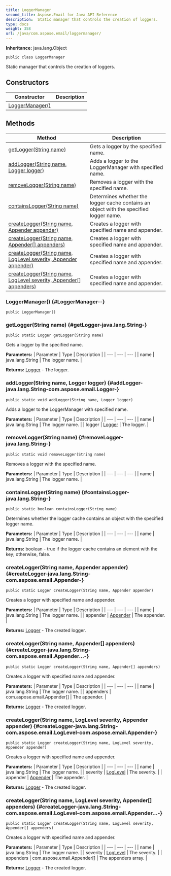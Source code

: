 ```yaml
---
title: LoggerManager
second_title: Aspose.Email for Java API Reference
description:  Static manager that controls the creation of loggers.
type: docs
weight: 358
url: /java/com.aspose.email/loggermanager/
---
```

**Inheritance:**
java.lang.Object
```
public class LoggerManager
```

Static manager that controls the creation of loggers.
## Constructors

| Constructor | Description |
| --- | --- |
| [LoggerManager()](#LoggerManager--) |  |
## Methods

| Method | Description |
| --- | --- |
| [getLogger(String name)](#getLogger-java.lang.String-) | Gets a logger by the specified name. |
| [addLogger(String name, Logger logger)](#addLogger-java.lang.String-com.aspose.email.Logger-) | Adds a logger to the LoggerManager with specified name. |
| [removeLogger(String name)](#removeLogger-java.lang.String-) | Removes a logger with the specified name. |
| [containsLogger(String name)](#containsLogger-java.lang.String-) | Determines whether the logger cache contains an object with the specified logger name. |
| [createLogger(String name, Appender appender)](#createLogger-java.lang.String-com.aspose.email.Appender-) | Creates a logger with specified name and appender. |
| [createLogger(String name, Appender[] appenders)](#createLogger-java.lang.String-com.aspose.email.Appender...-) | Creates a logger with specified name and appender. |
| [createLogger(String name, LogLevel severity, Appender appender)](#createLogger-java.lang.String-com.aspose.email.LogLevel-com.aspose.email.Appender-) | Creates a logger with specified name and appender. |
| [createLogger(String name, LogLevel severity, Appender[] appenders)](#createLogger-java.lang.String-com.aspose.email.LogLevel-com.aspose.email.Appender...-) | Creates a logger with specified name and appender. |
### LoggerManager() {#LoggerManager--}
```
public LoggerManager()
```


### getLogger(String name) {#getLogger-java.lang.String-}
```
public static Logger getLogger(String name)
```


Gets a logger by the specified name.

**Parameters:**
| Parameter | Type | Description |
| --- | --- | --- |
| name | java.lang.String | The logger name. |

**Returns:**
[Logger](../../com.aspose.email/logger) - The logger.
### addLogger(String name, Logger logger) {#addLogger-java.lang.String-com.aspose.email.Logger-}
```
public static void addLogger(String name, Logger logger)
```


Adds a logger to the LoggerManager with specified name.

**Parameters:**
| Parameter | Type | Description |
| --- | --- | --- |
| name | java.lang.String | The logger name. |
| logger | [Logger](../../com.aspose.email/logger) | The logger. |

### removeLogger(String name) {#removeLogger-java.lang.String-}
```
public static void removeLogger(String name)
```


Removes a logger with the specified name.

**Parameters:**
| Parameter | Type | Description |
| --- | --- | --- |
| name | java.lang.String | The logger name. |

### containsLogger(String name) {#containsLogger-java.lang.String-}
```
public static boolean containsLogger(String name)
```


Determines whether the logger cache contains an object with the specified logger name.

**Parameters:**
| Parameter | Type | Description |
| --- | --- | --- |
| name | java.lang.String | The logger name. |

**Returns:**
boolean - true if the logger cache contains an element with the key; otherwise, false.
### createLogger(String name, Appender appender) {#createLogger-java.lang.String-com.aspose.email.Appender-}
```
public static Logger createLogger(String name, Appender appender)
```


Creates a logger with specified name and appender.

**Parameters:**
| Parameter | Type | Description |
| --- | --- | --- |
| name | java.lang.String | The logger name. |
| appender | [Appender](../../com.aspose.email/appender) | The appender. |

**Returns:**
[Logger](../../com.aspose.email/logger) - The created logger.
### createLogger(String name, Appender[] appenders) {#createLogger-java.lang.String-com.aspose.email.Appender...-}
```
public static Logger createLogger(String name, Appender[] appenders)
```


Creates a logger with specified name and appender.

**Parameters:**
| Parameter | Type | Description |
| --- | --- | --- |
| name | java.lang.String | The logger name. |
| appenders | com.aspose.email.Appender[] | The appender. |

**Returns:**
[Logger](../../com.aspose.email/logger) - The created logger.
### createLogger(String name, LogLevel severity, Appender appender) {#createLogger-java.lang.String-com.aspose.email.LogLevel-com.aspose.email.Appender-}
```
public static Logger createLogger(String name, LogLevel severity, Appender appender)
```


Creates a logger with specified name and appender.

**Parameters:**
| Parameter | Type | Description |
| --- | --- | --- |
| name | java.lang.String | The logger name. |
| severity | [LogLevel](../../com.aspose.email/loglevel) | The severity. |
| appender | [Appender](../../com.aspose.email/appender) | The appender. |

**Returns:**
[Logger](../../com.aspose.email/logger) - The created logger.
### createLogger(String name, LogLevel severity, Appender[] appenders) {#createLogger-java.lang.String-com.aspose.email.LogLevel-com.aspose.email.Appender...-}
```
public static Logger createLogger(String name, LogLevel severity, Appender[] appenders)
```


Creates a logger with specified name and appender.

**Parameters:**
| Parameter | Type | Description |
| --- | --- | --- |
| name | java.lang.String | The logger name. |
| severity | [LogLevel](../../com.aspose.email/loglevel) | The severity. |
| appenders | com.aspose.email.Appender[] | The appenders array. |

**Returns:**
[Logger](../../com.aspose.email/logger) - The created logger.
